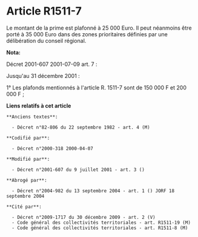 # Article R1511-7

Le montant de la prime est plafonné à 25 000 Euro. Il peut néanmoins être porté à 35 000 Euro dans des zones prioritaires
définies par une délibération du conseil régional.

**Nota:**

Décret 2001-607 2001-07-09 art. 7 :

Jusqu'au 31 décembre 2001 :

1° Les plafonds mentionnés à l'article R. 1511-7 sont de 150 000 F et 200 000 F ;

**Liens relatifs à cet article**

	**Anciens textes**:

	  - Décret n°82-806 du 22 septembre 1982 - art. 4 (M)

	**Codifié par**:

	  - Décret n°2000-318 2000-04-07

	**Modifié par**:

	  - Décret n°2001-607 du 9 juillet 2001 - art. 3 ()

	**Abrogé par**:

	  - Décret n°2004-982 du 13 septembre 2004 - art. 1 () JORF 18 septembre 2004

	**Cité par**:

	  - Décret n°2009-1717 du 30 décembre 2009 - art. 2 (V)
	  - Code général des collectivités territoriales - art. R1511-19 (M)
	  - Code général des collectivités territoriales - art. R1511-8 (M)
